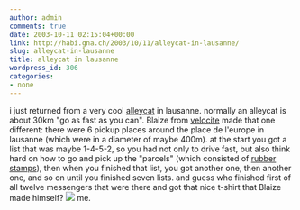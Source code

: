 ```yaml
---
author: admin
comments: true
date: 2003-10-11 02:15:04+00:00
link: http://habi.gna.ch/2003/10/11/alleycat-in-lausanne/
slug: alleycat-in-lausanne
title: alleycat in lausanne
wordpress_id: 306
categories:
- none
---
```


i just returned from a very cool [alleycat](http://www.google.com/search?hl=de&ie=UTF-8&oe=UTF-8&q=alleycat+messenger+race&btnG=Google+Suche&lr=) in lausanne. normally an alleycat is about 30km "go as fast as you can".
Blaize from [velocite](http://velocite.ch/) made that one different: there were 6 pickup places around the place de l'europe in lausanne (which were in a diameter of maybe 400m). at the start you got a list that was maybe 1-4-5-2, so you had not only to drive fast, but also think hard on how to go and pick up the "parcels" (which consisted of [rubber stamps](http://dict.leo.org/?p=tLMk.&search=stempel)), then when you finished that list, you got another one, then another one, and so on until you finished seven lists.
and guess who finished first of all twelve messengers that were there and got that nice t-shirt that Blaize made himself?
[![](http://habi.gna.ch/blog/images/alleycatlausanne-tm.jpg)](http://habi.gna.ch/blog/images/alleycatlausanne.jpg)
me.
